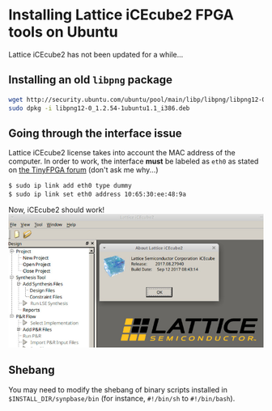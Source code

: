 # Installing Lattice iCEcube2 FPGA tools on Ubuntu


Lattice iCEcube2 has not been updated for a while...

## Installing an old `libpng` package
```bash
wget http://security.ubuntu.com/ubuntu/pool/main/libp/libpng/libpng12-0_1.2.54-1ubuntu1.1_i386.deb
sudo dpkg -i libpng12-0_1.2.54-1ubuntu1.1_i386.deb
```

## Going through the interface issue
Lattice iCEcube2 license takes into account the MAC address of the computer. In order to work, the interface **must** be labeled as `eth0` as stated on [the TinyFPGA forum](https://discourse.tinyfpga.com/t/licence-problems/104/4) (don't ask me why...)
```bash
$ sudo ip link add eth0 type dummy
$ sudo ip link set eth0 address 10:65:30:ee:48:9a
```
Now, iCEcube2 should work!
![lattice](../img/lattice.jpg)

## Shebang
You may need to modify the shebang of binary scripts installed in `$INSTALL_DIR/synpbase/bin` (for instance, `#!/bin/sh` to `#!/bin/bash`).
